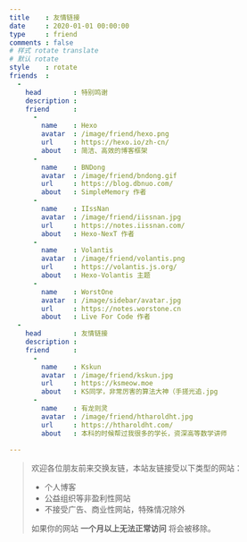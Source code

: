 ```yaml
---
title    : 友情链接
date     : 2020-01-01 00:00:00
type     : friend
comments : false
# 样式 rotate translate  
# 默认 rotate
style    : rotate
friends  : 
  - 
    head        : 特别鸣谢
    description : 
    friend      :
      - 
        name    : Hexo
        avatar  : /image/friend/hexo.png
        url     : https://hexo.io/zh-cn/
        about   : 简洁、高效的博客框架
      - 
        name    : BNDong
        avatar  : /image/friend/bndong.gif
        url     : https://blog.dbnuo.com/
        about   : SimpleMemory 作者
      - 
        name    : IIssNan
        avatar  : /image/friend/iissnan.jpg
        url     : https://notes.iissnan.com/
        about   : Hexo-NexT 作者
      - 
        name    : Volantis
        avatar  : /image/friend/volantis.png
        url     : https://volantis.js.org/
        about   : Hexo-Volantis 主题
      -
        name    : WorstOne
        avatar  : /image/sidebar/avatar.jpg
        url     : https://notes.worstone.cn
        about   : Live For Code 作者
  - 
    head        : 友情链接
    description : 
    friend      :
      - 
        name    : Kskun
        avatar  : /image/friend/kskun.jpg
        url     : https://ksmeow.moe
        about   : KS同学，非常厉害的算法大神（手搓光追.jpg
      -
        name    : 有龙则灵
        avatar  : /image/friend/htharoldht.jpg
        url     : https://htharoldht.com/
        about   : 本科的时候帮过我很多的学长，资深高等数学讲师
        
---
```

> 欢迎各位朋友前来交换友链，本站友链接受以下类型的网站：
> - 个人博客
> - 公益组织等非盈利性网站
> - 不接受广告、商业性网站，特殊情况除外
> 
> 如果你的网站 __一个月以上无法正常访问__ 将会被移除。
